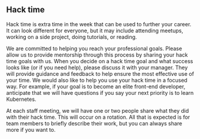 ## Hack time

Hack time is extra time in the week that can be used to further your career. It can look different for everyone, but it may include attending meetups, working on a side project, doing tutorials, or reading.

We are committed to helping you reach your professional goals. Please allow us to provide mentorship through this process by sharing your hack time goals with us. When you decide on a hack time goal and what success looks like (or if you need help), please discuss it with your manager. They will provide guidance and feedback to help ensure the most effective use of your time. We would also like to help you use your hack time in a focused way. For example, if your goal is to become an elite front-end developer, anticipate that we will have questions if you say your next priority is to learn Kubernetes.

At each staff meeting, we will have one or two people share what they did with their hack time. This will occur on a rotation. All that is expected is for team members to briefly describe their work, but you can always share more if you want to.
